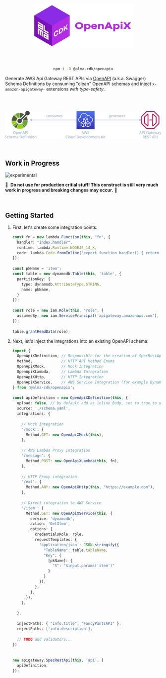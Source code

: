 <div align="center">
	<br/>
	<br/>
  <h1>
	<img height="140" src="assets/alma-cdk-openapix.svg" alt="Alma CDK OpenApiX" />
  <br/>
  <br/>
  </h1>

  ```sh
  npm i -D @alma-cdk/openapix
  ```

  <div align="left">

  Generate AWS Api Gateway REST APIs via [OpenAPI](https://www.openapis.org/) (a.k.a. Swagger) Schema Definitions by consuming "clean" OpenAPI schemas and inject `x-amazon-apigateway-` extensions _with type-safety_.

  </div>
  <br/>
</div>


<br/>

<div align="center">

![diagram](assets/diagram.svg)

</div>

<br/>

## Work in Progress

![experimental](https://img.shields.io/badge/stability-experimental-yellow "Stability: Experimental")

🚧 &nbsp;**Do not use for production critial stuff! This construct is still very much work in progress and breaking changes may occur.** 🚧


<br/>

## Getting Started

1. First, let's create some integration points:
    ```ts
    const fn = new lambda.Function(this, "fn", {
      handler: "index.handler",
      runtime: lambda.Runtime.NODEJS_14_X,
      code: lambda.Code.fromInline('export function handler() { return { statusCode: 200, body: JSON.stringify("hello")} }'),
    });

    const pkName = 'item';
    const table = new dynamodb.Table(this, 'table', {
      partitionKey: {
        type: dynamodb.AttributeType.STRING,
        name: pkName,
      }
    });

    const role = new iam.Role(this, "role", {
      assumedBy: new iam.ServicePrincipal('apigateway.amazonaws.com'),
    });

    table.grantReadData(role);
    ```


2. Next, let's inject the integrations into an existing OpenAPI schema:
    ```ts
    import {
      OpenApiXDefinition, // Responsible for the creation of SpecRestApi
      Method,             // HTTP API Method Enums
      OpenApiXMock,       // Mock Integration
      OpenApiXLambda,     // Lambda Integration
      OpenApiXHttp,       // HTTP Integration
      OpenApiXService,    // AWS Service Integration (for example DynamoDB)
    } from '@alma-cdk/openapix';

    const apiDefinition = new OpenApiXDefinition(this, {
      upload: false, // by default add as inline Body, set to true to use as BodyS3Location
      source: './schema.yaml',
      integrations: {

        // Mock Integration
        '/mock': {
          Method.GET: new OpenApiXMock(this),
        },

        // AWS Lambda Proxy integration
        '/message': {
          Method.POST: new OpenApiXLambda(this, fn),
        },

        // HTTP Proxy integration
        '/ext': {
          Method.ANY: new OpenApiXHttp(this, "https://example.com"),
        },

        // Direct integration to AWS Service
        '/item': {
          Method.GET: new OpenApiXService(this, {
            service: 'dynamodb',
            action: 'GetItem',
            options: {
              credentialsRole: role,
              requestTemplates: {
                'application/json': JSON.stringify({
                  "TableName": table.tableName,
                  "Key": {
                    [pkName]: {
                      "S": "$input.params('item')"
                    }
                  }
                }),
              },
            },
          }),
        },

      },

      injectPaths: { "info.title": "FancyPantsAPI" },
      rejectPaths: ['info.description'],

      // TODO add validators...
    })


    new apigateway.SpecRestApi(this, 'api', {
      apiDefinition,
    });
    ```
